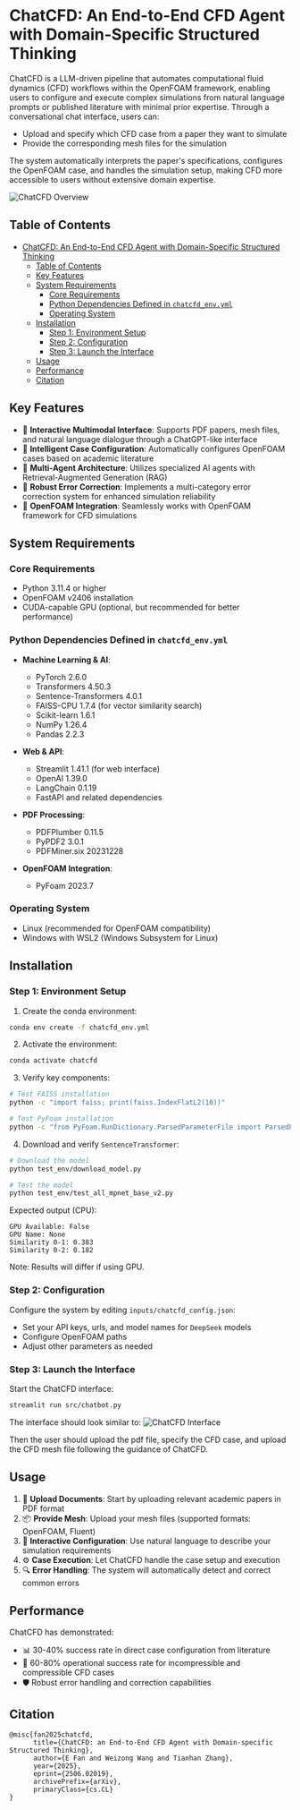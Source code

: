 # ChatCFD: An End-to-End CFD Agent with Domain-Specific Structured Thinking

ChatCFD is a LLM-driven pipeline that automates computational fluid dynamics (CFD) workflows within the OpenFOAM framework, enabling users to configure and execute complex simulations from natural language prompts or published literature with minimal prior expertise. Through a conversational chat interface, users can:
- Upload and specify which CFD case from a paper they want to simulate
- Provide the corresponding mesh files for the simulation

The system automatically interprets the paper's specifications, configures the OpenFOAM case, and handles the simulation setup, making CFD more accessible to users without extensive domain expertise.

![ChatCFD Overview](figures/fig1.illustration2.png)

## Table of Contents
- [ChatCFD: An End-to-End CFD Agent with Domain-Specific Structured Thinking](#chatcfd-an-end-to-end-cfd-agent-with-domain-specific-structured-thinking)
  - [Table of Contents](#table-of-contents)
  - [Key Features](#key-features)
  - [System Requirements](#system-requirements)
    - [Core Requirements](#core-requirements)
    - [Python Dependencies Defined in `chatcfd_env.yml`](#python-dependencies-defined-in-chatcfd_envyml)
    - [Operating System](#operating-system)
  - [Installation](#installation)
    - [Step 1: Environment Setup](#step-1-environment-setup)
    - [Step 2: Configuration](#step-2-configuration)
    - [Step 3: Launch the Interface](#step-3-launch-the-interface)
  - [Usage](#usage)
  - [Performance](#performance)
  - [Citation](#citation)

## Key Features

- 🤖 **Interactive Multimodal Interface**: Supports PDF papers, mesh files, and natural language dialogue through a ChatGPT-like interface
- 🧠 **Intelligent Case Configuration**: Automatically configures OpenFOAM cases based on academic literature
- 🤝 **Multi-Agent Architecture**: Utilizes specialized AI agents with Retrieval-Augmented Generation (RAG)
- 🔧 **Robust Error Correction**: Implements a multi-category error correction system for enhanced simulation reliability
- 🔄 **OpenFOAM Integration**: Seamlessly works with OpenFOAM framework for CFD simulations

## System Requirements

### Core Requirements
- Python 3.11.4 or higher
- OpenFOAM v2406 installation
- CUDA-capable GPU (optional, but recommended for better performance)

### Python Dependencies Defined in `chatcfd_env.yml`
- **Machine Learning & AI**:
  - PyTorch 2.6.0
  - Transformers 4.50.3
  - Sentence-Transformers 4.0.1
  - FAISS-CPU 1.7.4 (for vector similarity search)
  - Scikit-learn 1.6.1
  - NumPy 1.26.4
  - Pandas 2.2.3

- **Web & API**:
  - Streamlit 1.41.1 (for web interface)
  - OpenAI 1.39.0
  - LangChain 0.1.19
  - FastAPI and related dependencies

- **PDF Processing**:
  - PDFPlumber 0.11.5
  - PyPDF2 3.0.1
  - PDFMiner.six 20231228

- **OpenFOAM Integration**:
  - PyFoam 2023.7

### Operating System
- Linux (recommended for OpenFOAM compatibility)
- Windows with WSL2 (Windows Subsystem for Linux)

## Installation

### Step 1: Environment Setup

1. Create the conda environment:
```bash
conda env create -f chatcfd_env.yml
```

2. Activate the environment:
```bash
conda activate chatcfd
```

3. Verify key components:
```bash
# Test FAISS installation
python -c "import faiss; print(faiss.IndexFlatL2(10))"

# Test PyFoam installation
python -c "from PyFoam.RunDictionary.ParsedParameterFile import ParsedParameterFile; print('PyFoam OK')"
```

4. Download and verify `SentenceTransformer`:
```bash
# Download the model
python test_env/download_model.py

# Test the model
python test_env/test_all_mpnet_base_v2.py
```

Expected output (CPU):
```
GPU Available: False
GPU Name: None
Similarity 0-1: 0.383
Similarity 0-2: 0.182
```

Note: Results will differ if using GPU.

### Step 2: Configuration

Configure the system by editing `inputs/chatcfd_config.json`:
   - Set your API keys, urls, and model names for `DeepSeek` models
   - Configure OpenFOAM paths
   - Adjust other parameters as needed

### Step 3: Launch the Interface

Start the ChatCFD interface:
```bash
streamlit run src/chatbot.py
```

The interface should look similar to:
![ChatCFD Interface](figures/user_interface_demo.png)

Then the user should upload the pdf file, specify the CFD case, and upload the CFD mesh file following the guidance of ChatCFD.

## Usage

1. 📄 **Upload Documents**: Start by uploading relevant academic papers in PDF format
2. 📦 **Provide Mesh**: Upload your mesh files (supported formats: OpenFOAM, Fluent)
3. 💬 **Interactive Configuration**: Use natural language to describe your simulation requirements
4. ⚙️ **Case Execution**: Let ChatCFD handle the case setup and execution
5. 🔍 **Error Handling**: The system will automatically detect and correct common errors

## Performance

ChatCFD has demonstrated:
- 📊 30-40% success rate in direct case configuration from literature
- 🎯 60-80% operational success rate for incompressible and compressible CFD cases
- 🛡️ Robust error handling and correction capabilities

## Citation

```
@misc{fan2025chatcfd,
      title={ChatCFD: an End-to-End CFD Agent with Domain-specific Structured Thinking}, 
      author={E Fan and Weizong Wang and Tianhan Zhang},
      year={2025},
      eprint={2506.02019},
      archivePrefix={arXiv},
      primaryClass={cs.CL}
}
